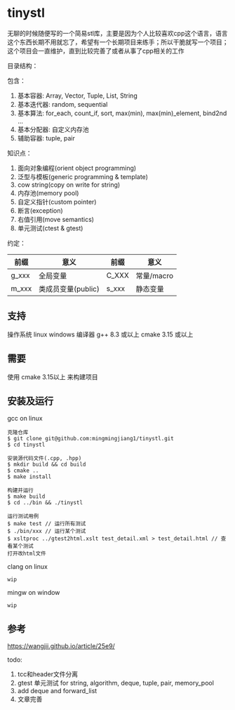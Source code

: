 # tinystl

无聊的时候随便写的一个简易stl库，主要是因为个人比较喜欢cpp这个语言，语言这个东西长期不用就忘了，希望有一个长期项目来练手；所以干脆就写一个项目；
这个项目会一直维护，直到比较完善了或者从事了cpp相关的工作

目录结构：


包含：
1. 基本容器: Array, Vector, Tuple, List, String
2. 基本迭代器: random, sequential
3. 基本算法: for_each, count_if, sort, max(min), max(min)_element, bind2nd ...
4. 基本分配器: 自定义内存池
5. 辅助容器: tuple, pair

知识点：
1. 面向对象编程(orient object programming)
2. 泛型与模板(generic programming & template)
3. cow string(copy on write for string)
4. 内存池(memory pool)  
5. 自定义指针(custom pointer)
6. 断言(exception)
7. 右值引用(move semantics)
8. 单元测试(ctest & gtest)

约定：

| 前缀 | 意义               | 前缀 | 意义       |
| ---- | ------------------ | ---- | ---------- |
| g_xxx   | 全局变量           | C_XXX   | 常量/macro |
| m_xxx   | 类成员变量(public) | s_xxx   | 静态变量   |




## 支持
操作系统
linux
windows
编译器
g++ 8.3 或以上
cmake 3.15 或以上

## 需要
使用 cmake 3.15以上 来构建项目

## 安装及运行

gcc on linux
``` shell
克隆仓库
$ git clone git@github.com:mingmingjiang1/tinystl.git
$ cd tinystl

安装源代码文件(.cpp, .hpp)
$ mkdir build && cd build
$ cmake ..
$ make install

构建并运行
$ make build
$ cd ../bin && ./tinystl

运行测试用例
$ make test // 运行所有测试
$ ./bin/xxx // 运行某个测试
$ xsltproc ../gtest2html.xslt test_detail.xml > test_detail.html // 查看某个测试
打开改html文件
```

clang on linux
```
wip
```

mingw on window
```
wip

```

## 参考
https://wangjii.github.io/article/25e9/


todo:
1. tcc和header文件分离
2. gtest 单元测试 for string, algorithm, deque, tuple, pair, memory_pool
3. add deque and forward_list
4. 文章完善




